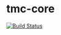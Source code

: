 # tmc-core

[![Build Status](https://travis-ci.org/rage/tmc-core.svg?branch=master)](https://travis-ci.org/rage/tmc-core)


